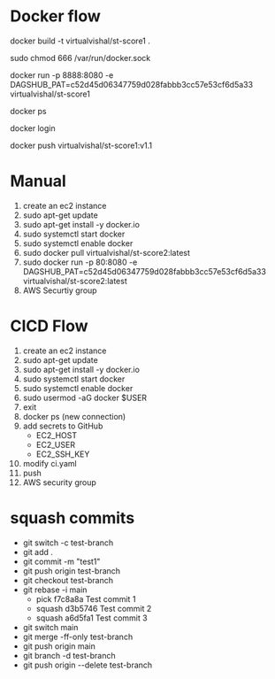 # Docker flow

docker build -t virtualvishal/st-score1 .

sudo chmod 666 /var/run/docker.sock

docker run -p 8888:8080 -e DAGSHUB_PAT=c52d45d06347759d028fabbb3cc57e53cf6d5a33 virtualvishal/st-score1

docker ps

docker login

docker push virtualvishal/st-score1:v1.1

# Manual

1. create an ec2 instance
2. sudo apt-get update
3. sudo apt-get install -y docker.io
4. sudo systemctl start docker
5. sudo systemctl enable docker
6. sudo docker pull virtualvishal/st-score2:latest
7. sudo docker run -p 80:8080 -e DAGSHUB_PAT=c52d45d06347759d028fabbb3cc57e53cf6d5a33 virtualvishal/st-score2:latest
8. AWS Securtiy group

# CICD Flow
1. create an ec2 instance
2. sudo apt-get update
3. sudo apt-get install -y docker.io
4. sudo systemctl start docker
5. sudo systemctl enable docker
6. sudo usermod -aG docker $USER
7. exit
8. docker ps (new connection)
9. add secrets to GitHub
    - EC2_HOST
    - EC2_USER
    - EC2_SSH_KEY
10. modify ci.yaml
11. push
12. AWS security group

# squash commits
- git switch -c test-branch
- git add .
- git commit -m "test1"
- git push origin test-branch
- git checkout test-branch
- git rebase -i main
    * pick f7c8a8a Test commit 1
    * squash d3b5746 Test commit 2
    * squash a6d5fa1 Test commit 3
- git switch main
- git merge -ff-only test-branch
- git push origin main
- git branch -d test-branch
- git push origin --delete test-branch